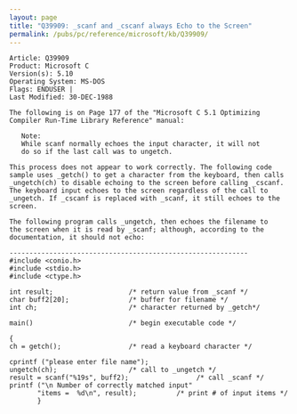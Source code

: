```yaml
---
layout: page
title: "Q39909: _scanf and _cscanf always Echo to the Screen"
permalink: /pubs/pc/reference/microsoft/kb/Q39909/
---
```


	Article: Q39909
	Product: Microsoft C
	Version(s): 5.10
	Operating System: MS-DOS
	Flags: ENDUSER |
	Last Modified: 30-DEC-1988
	
	The following is on Page 177 of the "Microsoft C 5.1 Optimizing
	Compiler Run-Time Library Reference" manual:
	
	   Note:
	   While scanf normally echoes the input character, it will not
	   do so if the last call was to ungetch.
	
	This process does not appear to work correctly. The following code
	sample uses _getch() to get a character from the keyboard, then calls
	_ungetch(ch) to disable echoing to the screen before calling _cscanf.
	The keyboard input echoes to the screen regardless of the call to
	_ungetch. If _cscanf is replaced with _scanf, it still echoes to the
	screen.
	
	The following program calls _ungetch, then echoes the filename to
	the screen when it is read by _scanf; although, according to the
	documentation, it should not echo:
	
	------------------------------------------------------------
	#include <conio.h>
	#include <stdio.h>
	#include <ctype.h>
	
	int result;                   /* return value from _scanf */
	char buff2[20];               /* buffer for filename */
	int ch;                       /* character returned by _getch*/
	
	main()                        /* begin executable code */
	
	{
	ch = getch();                 /* read a keyboard character */
	
	cprintf ("please enter file name");
	ungetch(ch);                  /* call to _ungetch */
	result = scanf("%19s", buff2);                 /* call _scanf */
	printf ("\n Number of correctly matched input"
	       "items =  %d\n", result);          /* print # of input items */
	       }
